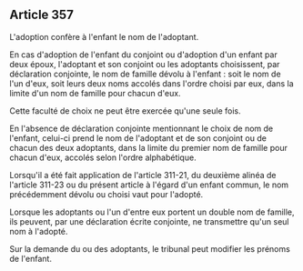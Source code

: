 Article 357
----
L'adoption confère à l'enfant le nom de l'adoptant.

En cas d'adoption de l'enfant du conjoint ou d'adoption d'un enfant par deux
époux, l'adoptant et son conjoint ou les adoptants choisissent, par déclaration
conjointe, le nom de famille dévolu à l'enfant : soit le nom de l'un d'eux, soit
leurs deux noms accolés dans l'ordre choisi par eux, dans la limite d'un nom de
famille pour chacun d'eux.

Cette faculté de choix ne peut être exercée qu'une seule fois.

En l'absence de déclaration conjointe mentionnant le choix de nom de l'enfant,
celui-ci prend le nom de l'adoptant et de son conjoint ou de chacun des deux
adoptants, dans la limite du premier nom de famille pour chacun d'eux, accolés
selon l'ordre alphabétique.

Lorsqu'il a été fait application de l'article 311-21, du deuxième alinéa de
l'article 311-23 ou du présent article à l'égard d'un enfant commun, le nom
précédemment dévolu ou choisi vaut pour l'adopté.

Lorsque les adoptants ou l'un d'entre eux portent un double nom de famille, ils
peuvent, par une déclaration écrite conjointe, ne transmettre qu'un seul nom à
l'adopté.

Sur la demande du ou des adoptants, le tribunal peut modifier les prénoms de
l'enfant.
